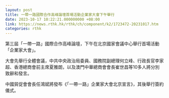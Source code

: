 ```yaml
---
layout: post
title: 一帶一路國際合作高峰論壇首場活動企業家大會下午舉行
date: 2023-10-17 10:22:21.000000000 +08:00
link: https://news.rthk.hk/rthk/ch/component/k2/1723472-20231017.htm
categories: rthk
---
```


第三屆「一帶一路」國際合作高峰論壇，下午在北京國家會議中心舉行首場活動「企業家大會」。

大會先舉行全體會議，中共中央政治局委員、國務院副總理何立峰、行政長官李家超、香港總商會前主席夏雅朗，以及澳門中華總商會會長崔世昌等10多人將分別致辭和發言。

中國貿促會會長任鴻斌將發布《「一帶一路」企業家大會北京宣言》，其後舉行簽約儀式。
